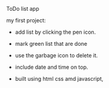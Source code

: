 ToDo list app

 my first project:

-  add list by clicking the pen icon.

-  mark green list that are done

-  use the garbage icon to delete it.

-  include date and time on top.

-  built using html css amd javascript,
